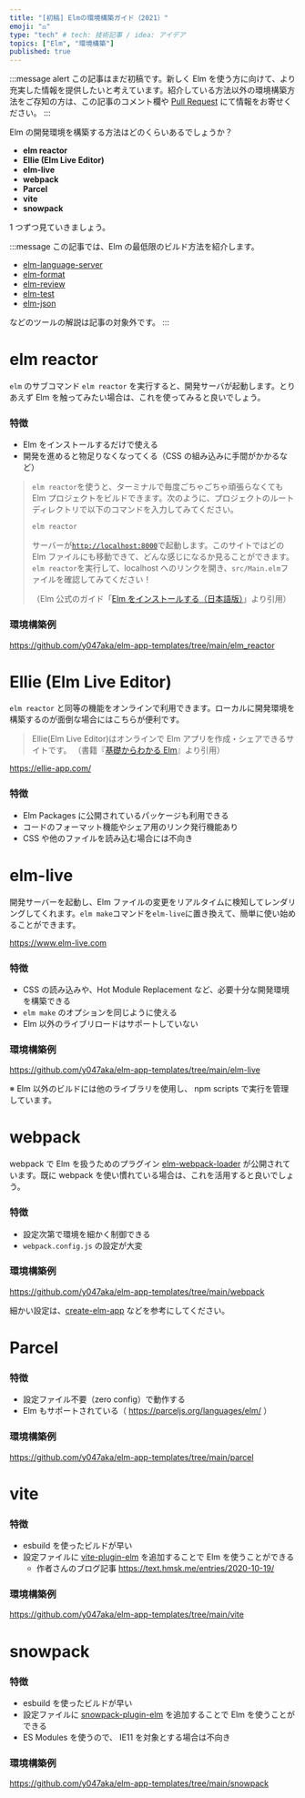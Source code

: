 ```yaml
---
title: "[初稿] Elmの環境構築ガイド（2021）"
emoji: "⚖️"
type: "tech" # tech: 技術記事 / idea: アイデア
topics: ["Elm", "環境構築"]
published: true
---
```


:::message alert
この記事はまだ初稿です。新しく Elm を使う方に向けて、より充実した情報を提供したいと考えています。紹介している方法以外の環境構築方法をご存知の方は、この記事のコメント欄や [Pull Request](https://github.com/y047aka/zenn-docs/blob/main/articles/install-elm-2021.md) にて情報をお寄せください。
:::

Elm の開発環境を構築する方法はどのくらいあるでしょうか？

- **elm reactor**
- **Ellie (Elm Live Editor)**
- **elm-live**
- **webpack**
- **Parcel**
- **vite**
- **snowpack**

1 つずつ見ていきましょう。

:::message
この記事では、Elm の最低限のビルド方法を紹介します。

- [elm-language-server]
- [elm-format]
- [elm-review]
- [elm-test]
- [elm-json]

などのツールの解説は記事の対象外です。
:::

[elm-language-server]: https://github.com/elm-tooling/elm-language-server
[elm-format]: https://github.com/avh4/elm-format
[elm-review]: https://github.com/jfmengels/node-elm-review
[elm-test]: https://github.com/elm-explorations/test
[elm-json]: https://github.com/zwilias/elm-json

# elm reactor

`elm` のサブコマンド `elm reactor` を実行すると、開発サーバが起動します。とりあえず Elm を触ってみたい場合は、これを使ってみると良いでしょう。

### 特徴

- Elm をインストールするだけで使える
- 開発を進めると物足りなくなってくる（CSS の組み込みに手間がかかるなど）

> `elm reactor`を使うと、ターミナルで毎度ごちゃごちゃ頑張らなくても Elm プロジェクトをビルドできます。次のように、プロジェクトのルートディレクトリで以下のコマンドを入力してみてください。
>
> ```bash
> elm reactor
> ```
>
> サーバーが[`http://localhost:8000`](http://localhost:8000)で起動します。このサイトではどの Elm ファイルにも移動できて、どんな感じになるか見ることができます。`elm reactor`を実行して、localhost へのリンクを開き、`src/Main.elm`ファイルを確認してみてください！
>
> （Elm 公式のガイド「[Elm をインストールする（日本語版）](https://guide.elm-lang.jp/install/elm.html)」より引用）

### 環境構築例

https://github.com/y047aka/elm-app-templates/tree/main/elm_reactor

# Ellie (Elm Live Editor)

`elm reactor` と同等の機能をオンラインで利用できます。ローカルに開発環境を構築するのが面倒な場合にはこちらが便利です。

> Ellie(Elm Live Editor)はオンラインで Elm アプリを作成・シェアできるサイトです。
> （書籍『[基礎からわかる Elm]』より引用）

https://ellie-app.com/

[基礎からわかる Elm]: https://www.c-r.com/book/detail/1299

### 特徴

- Elm Packages に公開されているパッケージも利用できる
- コードのフォーマット機能やシェア用のリンク発行機能あり
- CSS や他のファイルを読み込む場合には不向き

# elm-live

開発サーバーを起動し、Elm ファイルの変更をリアルタイムに検知してレンダリングしてくれます。`elm make`コマンドを`elm-live`に置き換えて、簡単に使い始めることができます。

https://www.elm-live.com

### 特徴

- CSS の読み込みや、Hot Module Replacement など、必要十分な開発環境を構築できる
- `elm make` のオプションを同じように使える
- Elm 以外のライブリロードはサポートしていない

### 環境構築例

https://github.com/y047aka/elm-app-templates/tree/main/elm-live

※ Elm 以外のビルドには他のライブラリを使用し、 npm scripts で実行を管理しています。

# webpack

webpack で Elm を扱うためのプラグイン [elm-webpack-loader] が公開されています。既に webpack を使い慣れている場合は、これを活用すると良いでしょう。

[elm-webpack-loader]: https://github.com/elm-community/elm-webpack-loader

### 特徴

- 設定次第で環境を細かく制御できる
- `webpack.config.js` の設定が大変

### 環境構築例

https://github.com/y047aka/elm-app-templates/tree/main/webpack

細かい設定は、[create-elm-app] などを参考にしてください。

[create-elm-app]: https://github.com/halfzebra/create-elm-app

# Parcel

### 特徴

- 設定ファイル不要（zero config）で動作する
- Elm もサポートされている（ https://parceljs.org/languages/elm/ ）

### 環境構築例

https://github.com/y047aka/elm-app-templates/tree/main/parcel

# vite

### 特徴

- esbuild を使ったビルドが早い
- 設定ファイルに [vite-plugin-elm] を追加することで Elm を使うことができる
  - 作者さんのブログ記事 https://text.hmsk.me/entries/2020-10-19/

[vite-plugin-elm]: https://github.com/hmsk/vite-plugin-elm

### 環境構築例

https://github.com/y047aka/elm-app-templates/tree/main/vite

# snowpack

### 特徴

- esbuild を使ったビルドが早い
- 設定ファイルに [snowpack-plugin-elm] を追加することで Elm を使うことができる
- ES Modules を使うので、 IE11 を対象とする場合は不向き

[snowpack-plugin-elm]: https://github.com/marc136/snowpack-plugin-elm

### 環境構築例

https://github.com/y047aka/elm-app-templates/tree/main/snowpack
